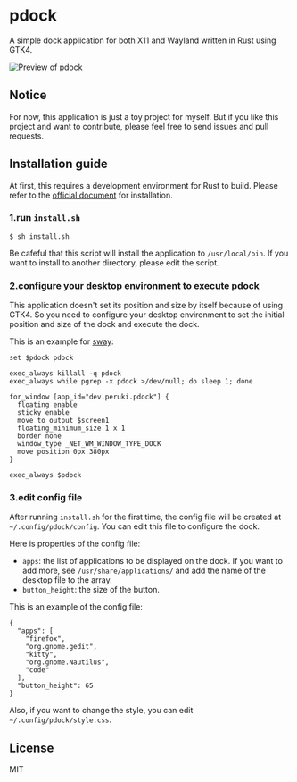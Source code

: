# pdock

A simple dock application for both X11 and Wayland written in Rust using GTK4. 

![Preview of pdock](https://github.com/TadaTeruki/pdock/assets/69315285/fd5f6eae-fa64-4528-b0f6-f10008684413)

## Notice

For now, this application is just a toy project for myself. But if you like this project and want to contribute, please feel free to send issues and pull requests.

## Installation guide

At first, this requires a development environment for Rust to build. Please refer to the [official document](https://www.rust-lang.org/tools/install) for installation.

### 1.run `install.sh`

```
$ sh install.sh
```

Be cafeful that this script will install the application to `/usr/local/bin`. If you want to install to another directory, please edit the script.

### 2.configure your desktop environment to execute pdock

This application doesn't set its position and size by itself because of using GTK4. So you need to configure your desktop environment to set the initial position and size of the dock and execute the dock.

This is an example for [sway](https://github.com/swaywm/sway):

```
set $pdock pdock

exec_always killall -q pdock
exec_always while pgrep -x pdock >/dev/null; do sleep 1; done

for_window [app_id="dev.peruki.pdock"] {
  floating enable
  sticky enable
  move to output $screen1
  floating_minimum_size 1 x 1 
  border none
  window_type _NET_WM_WINDOW_TYPE_DOCK
  move position 0px 380px
}

exec_always $pdock
```

### 3.edit config file

After running `install.sh` for the first time, the config file will be created at `~/.config/pdock/config`. You can edit this file to configure the dock.

Here is properties of the config file:
 - `apps`: the list of applications to be displayed on the dock. If you want to add more, see `/usr/share/applications/` and add the name of the desktop file to the array.
 - `button_height`: the size of the button.

This is an example of the config file:
```
{
  "apps": [
    "firefox",
    "org.gnome.gedit",
    "kitty",
    "org.gnome.Nautilus",
    "code"
  ],
  "button_height": 65
}
```

Also, if you want to change the style, you can edit `~/.config/pdock/style.css`.

## License

MIT

